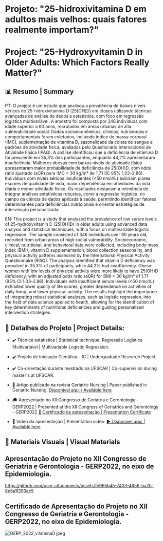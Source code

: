 # Projeto: "25-hidroxivitamina D em adultos mais velhos: quais fatores realmente importam?"

# Project: "25-Hydroxyvitamin D in Older Adults: Which Factors Really Matter?"

## 📊 Resumo | Summary

PT:
O projeto é um estudo que analisou a prevalência de baixos níveis séricos de 25-hidroxivitamina D (25[OH]D) em idosos utilizando técnicas avançadas de análise de dados e estatística, com foco em regressão logística multivariável. A amostra foi composta por 346 indivíduos com idade superior a 60 anos, recrutados em áreas urbanas de alta vulnerabilidade social. Dados socioeconômicos, clínicos, nutricionais e comportamentais foram coletados, incluindo índice de massa corporal (IMC), suplementação de vitamina D, sazonalidade da coleta de sangue e padrões de atividade física, avaliados pelo Questionário Internacional de Atividade Física (IPAQ). A análise identificou que a deficiência de vitamina D foi prevalente em 35,3% dos participantes, enquanto 44,2% apresentaram insuficiência. Mulheres obesas com baixos níveis de atividade física apresentaram maior probabilidade de deficiência de 25(OH)D, com odds ratio ajustado (aOR) para IMC > 30 kg/m² de 1,71 (IC 95% 1,03–2,86). Indivíduos com níveis séricos insuficientes (<50 nmol/L) exibiram piores escores de qualidade de vida, maior dependência em atividades da vida diária e menor atividade física. Os resultados destacam a relevância de integrar análises estatísticas robustas, como a regressão logística, no campo da ciência de dados aplicada à saúde, permitindo identificar fatores determinantes para deficiências nutricionais e orientar estratégias de intervenção personalizada.

EN:
This project is a study that analyzed the prevalence of low serum levels of 25-hydroxyvitamin D (25[OH]D) in older adults using advanced data analysis and statistical techniques, with a focus on multivariable logistic regression. The sample consisted of 346 individuals over 60 years old, recruited from urban areas of high social vulnerability. Socioeconomic, clinical, nutritional, and behavioral data were collected, including body mass index (BMI), vitamin D supplementation, blood collection seasonality, and physical activity patterns assessed by the International Physical Activity Questionnaire (IPAQ). The analysis identified that vitamin D deficiency was prevalent in 35.3% of participants, while 44.2% had insufficiency. Obese women with low levels of physical activity were more likely to have 25(OH)D deficiency, with an adjusted odds ratio (aOR) for BMI > 30 kg/m² of 1.71 (95% CI 1.03–2.86). Individuals with insufficient serum levels (<50 nmol/L) exhibited lower quality of life scores, greater dependence on activities of daily living, and lower physical activity. The results highlight the importance of integrating robust statistical analyses, such as logistic regression, into the field of data science applied to health, allowing for the identification of key determinants of nutritional deficiencies and guiding personalized intervention strategies.

## 📌 Detalhes do Projeto | Project Details:

- ✔️ Técnica estatística | Statistical technique: Regressão Logística Multivariável | Multivariable Logistic Regression.
- ✔️ Projeto de Iniciação Científica - IC | Undergraduate Research Project.
- ✔️ Co-orientação durante mestrado na UFSCAR | Co-supervision during master's at UFSCAR.

- 📄 Artigo publicado na revista Geriatric Nursing | Paper published in Geriatric Nursing: [Disponível aqui / Available here](https://www.sciencedirect.com/science/article/abs/pii/S0197457222000143?via%3Dihub)

- 🎓 Apresentado no XII Congresso de Geriatria e Gerontologia - GERP2022 | Presented at the XII Congress of Geriatrics and Gerontology - GERP2022
[📜 Certificado de apresentação | Presentation Certificate](https://drive.google.com/file/d/1Oxrp7M99lo85o3MCDcOs4v27qhhswdZA/view?usp=sharing)

- 🎥 Vídeo da apresentação | Presentation video: 
[▶️ Disponível aqui | Available here](https://drive.google.com/file/d/1uHnWYF873g9nDG2t860FqBU2QbAzoJIK/view?usp=sharing)
  

## 📸 Materiais Visuais | Visual Materials


## **Apresentação do Projeto no XII Congresso de Geriatria e Gerontologia - GERP2022, no eixo de Epidemiologia.**

https://github.com/user-attachments/assets/fe965b45-7433-4658-ba2b-8e5a1f393ac5


## **Certificado de Apresentação do Projeto no XII Congresso de Geriatria e Gerontologia - GERP2022, no eixo de Epidemiologia.**

![GERP_2022_vitaminaD jpeg](https://github.com/user-attachments/assets/764fe7ef-5b8d-4cb1-acc7-5d0919550e95)


